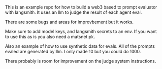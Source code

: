 This is an example repo for how to build a web3 based tx prompt evaluator with langsmith. It uses an llm to judge the result of each agent eval.

There are some bugs and areas for improvbement but it works. 

Make sure to add model keys, and langsmith secrets to an env. If you want to use this as is you also need a matsnet pk.

Also an example of how to use synthetic data for evals. All of the prompts evaled are generated by llm. I only made 10 but you could do 1000. 

There probably is room for improvement on the judge system instructions. 
